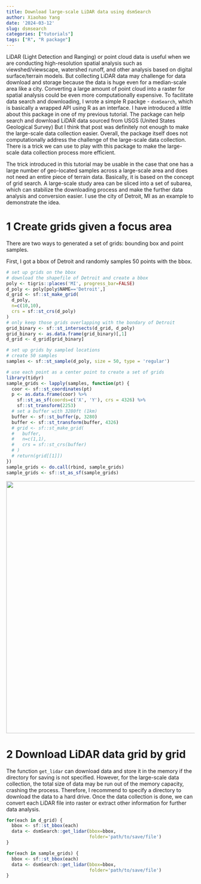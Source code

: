 ```yaml
---
title: Download large-scale LiDAR data using dsmSearch
author: Xiaohao Yang
date: '2024-03-12'
slug: dsmsearch
categories: ["tutorials"]
tags: ["R", "R package"]
---
```


LiDAR (Light Detection and Ranging) or point cloud data is useful when we are conducting high-resolution spatial analysis such as viewshed/viewscape, watershed runoff, and other analysis based on digital surface/terrain models. But collecting LiDAR data may challenge for data download and storage because the data is huge even for a median-scale area like a city. Converting a large amount of point cloud into a raster for spatial analysis could be even more computationally expensive. To facilitate data search and downloading, I wrote a simple R packge - `dsmSearch`, which is basically a wrapped API using R as an interface. I have introduced a little about this package in one of my previous tutorial. The package can help search and download LiDAR data sourced from USGS (United States Geological Survey) But I think that post was definitely not enough to make the large-scale data collection easier. Overall, the package itself does not computationally address the challenge of the large-scale data collection. There is a trick we can use to play with this package to make the large-scale data collection process more efficient.

The trick introduced in this tutorial may be usable in the case that one has a large number of geo-located samples across a large-scale area and does not need an entire piece of terrain data. Basically, it is based on the concept of grid search. A large-scale study area can be sliced into a set of subarea, which can stabilize the downloading process and make the further data analysis and conversion easier. I use the city of Detroit, MI as an example to demonstrate the idea.

# 1 Create grids given a focus area

There are two ways to generated a set of grids: bounding box and point samples.

First, I got a bbox of Detroit and randomly samples 50 points with the bbox. 




```r
# set up grids on the bbox
# download the shapefile of Detroit and create a bbox
poly <- tigris::places('MI', progress_bar=FALSE)
d_poly <- poly[poly$NAME=='Detroit',]
d_grid <- sf::st_make_grid(
  d_poly,
  n=c(10,10),
  crs = sf::st_crs(d_poly)
)
# only keep those grids overlapping with the bondary of Detroit
grid_binary <- sf::st_intersects(d_grid, d_poly)
grid_binary <- as.data.frame(grid_binary)[,1]
d_grid <- d_grid[grid_binary]

# set up grids by sampled locations
# create 50 samples
samples <- sf::st_sample(d_poly, size = 50, type = 'regular')

# use each point as a center point to create a set of grids
library(tidyr)
sample_grids <- lapply(samples, function(pt) {
  coor <- sf::st_coordinates(pt)
  p <- as.data.frame(coor) %>% 
    sf::st_as_sf(coords=c('X', 'Y'), crs = 4326) %>%
    sf::st_transform(2253)
  # set a buffer with 3280ft (1km)
  buffer <- sf::st_buffer(p, 3280)
  buffer <- sf::st_transform(buffer, 4326)
  # grid <- sf::st_make_grid(
  #   buffer,
  #   n=c(1,1),
  #   crs = sf::st_crs(buffer)
  # )
  # return(grid[[1]])
})
sample_grids <- do.call(rbind, sample_grids)
sample_grids <- sf::st_as_sf(sample_grids)
```

<img src="{{< blogdown/postref >}}index_files/figure-html/unnamed-chunk-2-1.png" width="672" />

# 2 Download LiDAR data grid by grid

The function `get_lidar` can download data and store it in the memory if the directory for saving is not specified. However, for the large-scale data collection, the total size of data may be run out of the memory capacity, crashing the process. Therefore, I recommend to specify a directory to download the data to a hard drive. Once the data collection is done, we can convert each LiDAR file into raster or extract other information for further data analysis.


```r
for(each in d_grid) {
  bbox <- sf::st_bbox(each)
  data <- dsmSearch::get_lidar(bbox=bbox, 
                               folder='path/to/save/file')
}

for(each in sample_grids) {
  bbox <- sf::st_bbox(each)
  data <- dsmSearch::get_lidar(bbox=bbox, 
                               folder='path/to/save/file')
}
```
